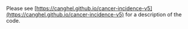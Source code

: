 Please see [https://canghel.github.io/cancer-incidence-v5](https://canghel.github.io/cancer-incidence-v5) for a description of the code.